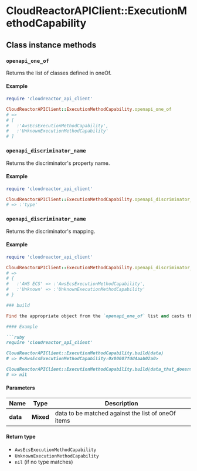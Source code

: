 # CloudReactorAPIClient::ExecutionMethodCapability

## Class instance methods

### `openapi_one_of`

Returns the list of classes defined in oneOf.

#### Example

```ruby
require 'cloudreactor_api_client'

CloudReactorAPIClient::ExecutionMethodCapability.openapi_one_of
# =>
# [
#   :'AwsEcsExecutionMethodCapability',
#   :'UnknownExecutionMethodCapability'
# ]
```

### `openapi_discriminator_name`

Returns the discriminator's property name.

#### Example

```ruby
require 'cloudreactor_api_client'

CloudReactorAPIClient::ExecutionMethodCapability.openapi_discriminator_name
# => :'type'
```

### `openapi_discriminator_name`

Returns the discriminator's mapping.

#### Example

```ruby
require 'cloudreactor_api_client'

CloudReactorAPIClient::ExecutionMethodCapability.openapi_discriminator_mapping
# =>
# {
#   :'AWS ECS' => :'AwsEcsExecutionMethodCapability',
#   :'Unknown' => :'UnknownExecutionMethodCapability'
# }

### build

Find the appropriate object from the `openapi_one_of` list and casts the data into it.

#### Example

```ruby
require 'cloudreactor_api_client'

CloudReactorAPIClient::ExecutionMethodCapability.build(data)
# => #<AwsEcsExecutionMethodCapability:0x00007fdd4aab02a0>

CloudReactorAPIClient::ExecutionMethodCapability.build(data_that_doesnt_match)
# => nil
```

#### Parameters

| Name | Type | Description |
| ---- | ---- | ----------- |
| **data** | **Mixed** | data to be matched against the list of oneOf items |

#### Return type

- `AwsEcsExecutionMethodCapability`
- `UnknownExecutionMethodCapability`
- `nil` (if no type matches)

